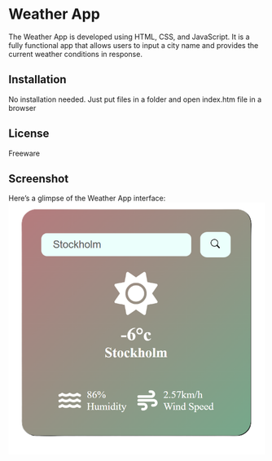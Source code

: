# Weather App

The Weather App is developed using HTML, CSS, and JavaScript. It is a fully functional app that allows users to input a city name and provides the current weather conditions in response.

## Installation

No installation needed. Just put files in a folder and open index.htm file in a browser

## License

Freeware

## Screenshot
Here’s a glimpse of the Weather App interface:
<img src="./WeatherApp.png" alt="Weather App Screenshot" width="575">

